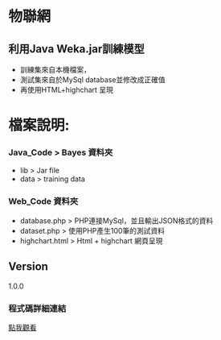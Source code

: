 # 物聯網  
## 利用Java Weka.jar訓練模型
- 訓練集來自本機檔案，     
- 測試集來自於MySql database並修改成正確值
- 再使用HTML+highchart 呈現

# 檔案說明:
### Java_Code > Bayes 資料夾
- lib  > Jar file  
- data > training data  

### Web_Code 資料夾
- database.php > PHP連接MySql，並且輸出JSON格式的資料
- dataset.php > 使用PHP產生100筆的測試資料
- highchart.html > Html + highchart 網頁呈現

## Version
1.0.0

### 程式碼詳細連結

[點我觀看](http://slides.com/isamare0304/iot#/)